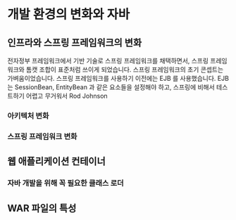 # 개발 환경의 변화와 자바

## 인프라와 스프링 프레임워크의 변화
전자정부 프레임워크에서 기반 기술로 스프링 프레임워크를 채택하면서, 스프링 프레임워크와 톰캣 조합이 표준처럼 쓰이게 되었습니다. 
스프링 프레임워크의 초기 콘셉트는 가벼움이었습니다. 스프링 프레임워크를 사용하기 이전에는 EJB 를 사용했습니다. EJB 는 SessionBean, EntityBean 과 같은 요소들을 설정해야 하고, 스프링에 비해서 테스트하기 어렵고 무거워서 Rod Johnson 

### 아키텍처 변화
### 스프링 프레임워크 변화

## 웹 애플리케이션 컨테이너
### 자바 개발을 위해 꼭 필요한 클래스 로더

## WAR 파일의 특성

<!--stackedit_data:
eyJoaXN0b3J5IjpbMTUzMjgyNTI0OSwxOTIwNzU2NTY2XX0=
-->
